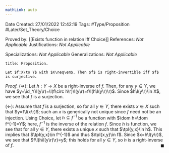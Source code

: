 ```yaml
---
mathLink: auto
---
```


<div class="topSpace"></div>

Date Created: 27/01/2022 12:42:19
Tags: #Type/Proposition #Later/Set_Theory/Choice

Proved by: [[Exists function in relation iff Choice]]
References: _Not Applicable_
Justifications: _Not Applicable_

Specializations: _Not Applicable_
Generalizations: _Not Applicable_

``` ad-Proposition
title: Proposition.

Let $f:X\to Y$ with $X\neq\em$. Then $f$ is right-invertible iff $f$ is surjective.

```

<i>Proof.</i> ($\Rightarrow$): Let $h:Y\to X$ be a right-inverse of $f$. Then, for any $y\in Y$, we have $y=\id_Y\l(y\r)=\l(f\circ h\r)\l(y\r)=f\l(h\l(y\r)\r)$. Since $h\l(y\r)\in X$, we see that $f$ is a surjection.

($\Leftarrow$): Assume that $f$ is a surjection, so for all $y\in Y$, there exists $x\in X$ such that $y=f\l(x\r)$; such an $x$ is generically not unique since $f$ need not be an injection. Using Choice, let $h\subseteq f^{-1}$ be a function with $\dom h=\dom f^{-1}=Y$; here, $f^{-1}$ is the inverse of the relation $f$. Since $h$ is function, we see that for all $y\in Y$, there exists a unique $x$ such that $\tpl{y,x}\in h$. This implies that $\tpl{y,x}\in f^{-1}$ and thus $\tpl{x,y}\in f$. Since $x=h\l(y\r)$, we see that $f\l(h\l(y\r)\r)=y$; this holds for all $y\in Y$, so $h$ is a right-inverse of $f$.<span style="float:right;">$\blacksquare$</span>
